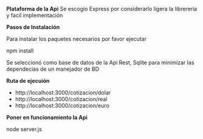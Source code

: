 **Plataforma de la Api**
    Se escogio Express por considerarlo ligera la librereria y facil implementación

**Pasos de Instalación**

Para instalar los paquetes necesarios por favor ejecutar

npm install

Se seleccionó como base de datos de la Api Rest, Sqlite para minimizar las dependecias de un manejador de BD

**Ruta de ejecuión**
- http://localhost:3000/cotizacion/dolar
- http://localhost:3000/cotizacion/real
- http://localhost:3000/cotizacion/euro

**Poner en funcionamiento la Api**

node server.js